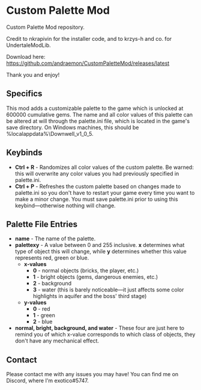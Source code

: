 # Custom Palette Mod

Custom Palette Mod repository.

Credit to nkrapivin for the installer code, and to krzys-h and co. for UndertaleModLib.

Download here: https://github.com/andraemon/CustomPaletteMod/releases/latest

Thank you and enjoy!

## Specifics
This mod adds a customizable palette to the game which is unlocked at 600000 cumulative gems. The name and all color values of this palette can be altered at will through the palette.ini file, which is located in the game's save directory. On Windows machines, this should be %localappdata%\Downwell_v1_0_5.

## Keybinds
- **Ctrl + R** - Randomizes all color values of the custom palette. Be warned: this will overwrite any color values you had previously specified in palette.ini.
- **Ctrl + P** - Refreshes the custom palette based on changes made to palette.ini so you don't have to restart your game every time you want to make a minor change. You must save palette.ini prior to using this keybind—otherwise nothing will change.

## Palette File Entries
- **name** - The name of the palette.
- **palettexy** - A value between 0 and 255 inclusive. **x** determines what type of object this will change, while **y** determines whether this value represents red, green or blue.
  - **x-values**
    - **0** - normal objects (bricks, the player, etc.)
    - **1** - bright objects (gems, dangerous enemies, etc.)
    - **2** - background
    - **3** - water (this is barely noticeable—it just affects some color highlights in aquifer and the boss' third stage)
  - **y-values**
    - **0** - red
    - **1** - green
    - **2** - blue
- **normal, bright, background, and water** - These four are just here to remind you of which x-value corresponds to which class of objects, they don't have any mechanical effect.

## Contact
Please contact me with any issues you may have! You can find me on Discord, where I'm exotico#5747.
